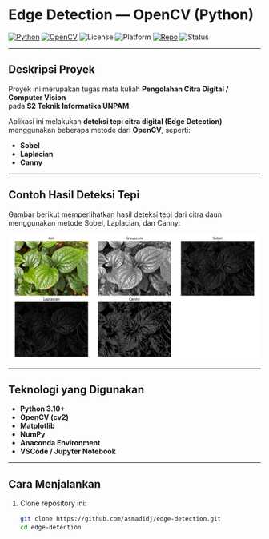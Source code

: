 # Edge Detection — OpenCV (Python)

[![Python](https://img.shields.io/badge/Python-3.10+-blue?logo=python&logoColor=white)](https://www.python.org/)
[![OpenCV](https://img.shields.io/badge/OpenCV-4.x-success?logo=opencv&logoColor=white)](https://opencv.org/)
![License](https://img.shields.io/badge/License-MIT-yellow)
![Platform](https://img.shields.io/badge/Platform-Windows%20%20|%20Anaconda%20|%20VSCode-gray)
[![Repo](https://img.shields.io/badge/GitHub-asmadidj%2Fedge--detection-black?logo=github)](https://github.com/asmadidj/edge-detection)
![Status](https://img.shields.io/badge/Status-Active-brightgreen)

---

## Deskripsi Proyek
Proyek ini merupakan tugas mata kuliah **Pengolahan Citra Digital / Computer Vision**  
pada **S2 Teknik Informatika UNPAM**.

Aplikasi ini melakukan **deteksi tepi citra digital (Edge Detection)** menggunakan beberapa metode dari **OpenCV**, seperti:
- **Sobel**
- **Laplacian**
- **Canny**

---

## Contoh Hasil Deteksi Tepi

Gambar berikut memperlihatkan hasil deteksi tepi dari citra daun menggunakan metode Sobel, Laplacian, dan Canny:

![Contoh Output](https://github.com/asmadidj/edge-detection/blob/main/docs/gambar_comparison.png?raw=true)

---

## Teknologi yang Digunakan
-  **Python 3.10+**
-  **OpenCV (cv2)**
-  **Matplotlib**
-  **NumPy**
-  **Anaconda Environment**
-  **VSCode / Jupyter Notebook**

---

## Cara Menjalankan
1. Clone repository ini:
   ```bash
   git clone https://github.com/asmadidj/edge-detection.git
   cd edge-detection
